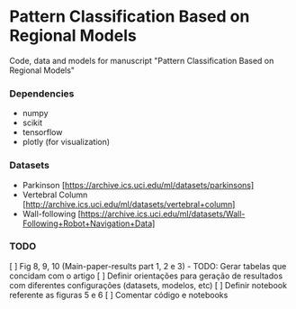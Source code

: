 # Pattern Classification Based on Regional Models

Code, data and models for manuscript "Pattern Classification Based on Regional Models" 

### Dependencies

- numpy
- scikit
- tensorflow
- plotly (for visualization)

### Datasets

- Parkinson [https://archive.ics.uci.edu/ml/datasets/parkinsons]
- Vertebral Column [http://archive.ics.uci.edu/ml/datasets/vertebral+column]
- Wall-following [https://archive.ics.uci.edu/ml/datasets/Wall-Following+Robot+Navigation+Data]


### TODO

 [ ] Fig 8, 9, 10 (Main-paper-results part 1, 2 e 3) - TODO: Gerar tabelas que concidam com o artigo
 [ ] Definir orientações para geração de resultados com diferentes configurações (datasets, modelos, etc)
 [ ] Definir notebook referente as figuras 5 e 6
 [ ] Comentar código e notebooks

